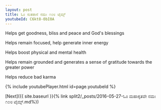 ```yaml
---
layout: post
title: ಓಂ ಸುತಪಾಸೆ ನಮಃ ೧೦೮ ಟೈಮ್ಸ್
youtubeId: C6kt8-0bI0A
---
```

 
 
Helps get goodness, bliss and peace and God's blessings
 
Helps remain focused, help generate inner energy 
 
Helps boost physical and mental health 
 
Helps remain grounded and generates a sense of gratitude towards the greater power 
 
Helps reduce bad karma
 
 
 
 


{% include youtubePlayer.html id=page.youtubeId %}
 
[Next]({{ site.baseurl }}{% link  split2/_posts/2016-05-27-ಓಂ ಮಹಾಕೃತವೇ ನಮಃ ೧೦೮ ಟೈಮ್ಸ್.md%})
 
